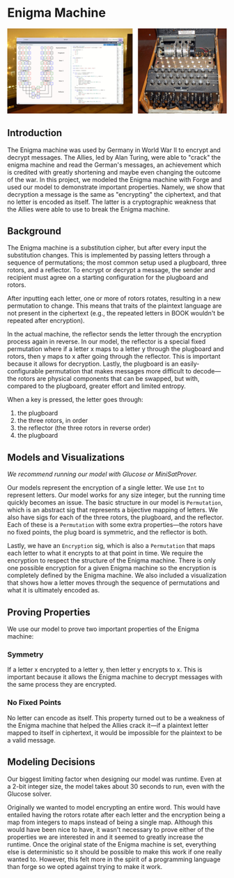 # Enigma Machine

![](./collage.jpg)

## Introduction

The Enigma machine was used by Germany in World War II to encrypt and decrypt messages. The Allies, led by Alan Turing, were able to "crack" the enigma machine and read the German's messages, an achievement which is credited with greatly shortening and maybe even changing the outcome of the war. In this project, we modeled the Enigma machine with Forge and used our model to demonstrate important properties. Namely, we show that decryption a message is the same as "encrypting" the ciphertext, and that no letter is encoded as itself. The latter is a cryptographic weakness that the Allies were able to use to break the Enigma machine.

## Background

The Enigma machine is a substitution cipher, but after every input the substitution changes. This is implemented by passing letters through a sequence of permutations; the most common setup used a plugboard, three rotors, and a reflector. To encrypt or decrypt a message, the sender and recipient must agree on a starting configuration for the plugboard and rotors.

After inputting each letter, one or more of rotors rotates, resulting in a new permutation to change. This means that traits of the plaintext language are not present in the ciphertext (e.g., the repeated letters in BOOK wouldn't be repeated after encryption).

In the actual machine, the reflector sends the letter through the encryption process again in reverse. In our model, the reflector is a special fixed permutation where if a letter x maps to a letter y through the plugboard and rotors, then y maps to x after going through the reflector. This is important because it allows for decryption. Lastly, the plugboard is an easily-configurable permutation that makes messages more difficult to decode—the rotors are physical components that can be swapped, but with, compared to the plugboard, greater effort and limited entropy.

When a key is pressed, the letter goes through:

1. the plugboard
2. the three rotors, in order
3. the reflector (the three rotors in reverse order)
4. the plugboard

## Models and Visualizations

*We recommend running our model with Glucose or MiniSatProver.*

Our models represent the encryption of a single letter. We use `Int` to represent letters. Our model works for any size integer, but the running time quickly becomes an issue. The basic structure in our model is `Permutation`, which is an abstract sig that represents a bijective mapping of letters. We also have sigs for each of the three rotors, the plugboard, and the reflector. Each of these is a `Permutation` with some extra properties—the rotors have no fixed points, the plug board is symmetric, and the reflector is both.

Lastly, we have an `Encryption` sig, which is also a `Permutation` that maps each letter to what it encrypts to at that point in time. We require the encryption to respect the structure of the Enigma machine. There is only one possible encryption for a given Enigma machine so the encryption is completely defined by the Enigma machine. We also included a visualization that shows how a letter moves through the sequence of permutations and what it is ultimately encoded as.

## Proving Properties

We use our model to prove two important properties of the Enigma machine:

### Symmetry

If a letter x encrypted to a letter y, then letter y encrypts to x. This is important because it allows the Enigma machine to decrypt messages with the same process they are encrypted.

### No Fixed Points

No letter can encode as itself. This property turned out to be a weakness of the Enigma machine that helped the Allies crack it—if a plaintext letter mapped to itself in ciphertext, it would be impossible for the plaintext to be a valid message.

## Modeling Decisions

Our biggest limiting factor when designing our model was runtime. Even at a 2-bit integer size, the model takes about 30 seconds to run, even with the Glucose solver.

Originally we wanted to model encrypting an entire word. This would have entailed having the rotors rotate after each letter and the encryption being a map from integers to maps instead of being a single map. Although this would have been nice to have, it wasn't necessary to prove either of the properties we are interested in and it seemed to greatly increase the runtime. Once the original state of the Enigma machine is set, everything else is deterministic so it should be possible to make this work if one really wanted to. However, this felt more in the spirit of a programming language than forge so we opted against trying to make it work.